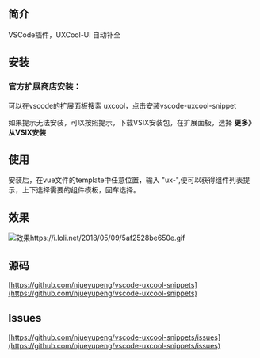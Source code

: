 
## 简介

VSCode插件，UXCool-UI 自动补全


## 安装

### 官方扩展商店安装：

可以在vscode的扩展面板搜索 uxcool，点击安装vscode-uxcool-snippet

如果提示无法安装，可以按照提示，下载VSIX安装包，在扩展面板，选择 **更多》从VSIX安装**



## 使用

安装后，在vue文件的template中任意位置，输入 "ux-",便可以获得组件列表提示，上下选择需要的组件模板，回车选择。

## 效果

![效果https://i.loli.net/2018/05/09/5af2528be650e.gif](https://i.loli.net/2018/05/09/5af2528be650e.gif)

## 源码

[https://github.com/njueyupeng/vscode-uxcool-snippets](https://github.com/njueyupeng/vscode-uxcool-snippets)

## Issues
[https://github.com/njueyupeng/vscode-uxcool-snippets/issues](https://github.com/njueyupeng/vscode-uxcool-snippets/issues)